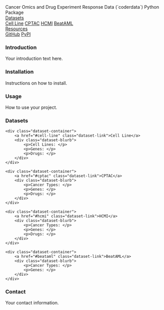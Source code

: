 <link rel="stylesheet" href="style.css">

<!DOCTYPE html>
<html>
<head>
    <title>CoderData</title>
    <link rel="stylesheet" href="style.css">
</head>
<body>

<div class="header">
    Cancer Omics and Drug Experiment Response Data (`coderdata`) Python Package
</div>

<div class="navbar">
    <div class="dropdown">
        <a href="#datasets">Datasets</a>
        <div class="dropdown-content">
            <a href="#cell-line">Cell Line</a>
            <a href="#cptac">CPTAC</a>
            <a href="#hcmi">HCMI</a>
            <a href="#beataml">BeatAML</a>
        </div>
    </div>
    <div class="dropdown">
        <a href="#resources">Resources</a>
        <div class="dropdown-content">
            <a href="https://github.com/PNNL-CompBio/coderdata/">GitHub</a>
            <a href="https://pypi.org/project/coderdata/">PyPI</a>
        </div>
    </div>
</div>



<!-- # Cancer Omics and Drug Experiment Response Data (`coderdata`) Python Package -->

### Introduction
Your introduction text here.

### Installation
Instructions on how to install.

### Usage
How to use your project.

### Datasets

<div class="dataset-section">

    <div class="dataset-container">
        <a href="#cell-line" class="dataset-link">Cell Line</a>
        <div class="dataset-blurb">
            <p>Cell Lines: </p>
            <p>Genes: </p>
            <p>Drugs: </p>
        </div>
    </div>

    <div class="dataset-container">
        <a href="#cptac" class="dataset-link">CPTAC</a>
        <div class="dataset-blurb">
            <p>Cancer Types: </p>
            <p>Genes: </p>
            <p>Drugs: </p>
        </div>
    </div>

    <div class="dataset-container">
        <a href="#hcmi" class="dataset-link">HCMI</a>
        <div class="dataset-blurb">
            <p>Cancer Types: </p>
            <p>Genes: </p>
            <p>Drugs: </p>
        </div>
    </div>

    <div class="dataset-container">
        <a href="#beataml" class="dataset-link">BeatAML</a>
        <div class="dataset-blurb">
            <p>Cancer Types: </p>
            <p>Genes: </p>
        </div>
    </div>

</div>

### Contact
Your contact information.


</body>
</html>